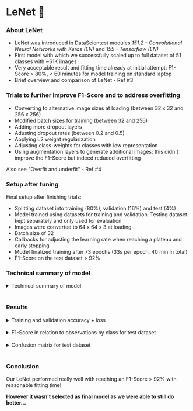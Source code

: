# LeNet 🍃
### About LeNet
- LeNet was introduced in DataScientest modules _151.2 - Convolutional Neural Networks with Keras (EN)_ and _155 - Tensorflow (EN)_
- First model with which we successfully scaled up to full dataset of 51 classes with ~61K images
- Very acceptable result and fitting time already at initial attempt: F1-Score > 80%, < 60 minutes for model training on standard laptop 
- Brief overview and comparison of LeNet - Ref #3

### Trials to further improve F1-Score and to address overfitting
- Converting to alternative image sizes at loading (between 32 x 32 and 256 x 256)
- Modified batch sizes for training (between 32 and 256)
- Adding more dropout layers
- Adusting dropout rates (between 0.2 and 0.5)
- Applying L2 weight regularization
- Adjusting class-weights for classes with low representation
- Using augmentation layers to generate additional images: this didn't improve the F1-Score but indeed reduced overfitting

Also see "Overfit and underfit" - Ref #4

### Setup after tuning
Final setup after finishing trials:
- Splitting dataset into training (80%), validation (16%) and test (4%)
- Model trained using datasets for training and validation. Testing dataset kept separately and only used for evaluation
- Images were converted to 64 x 64 x 3 at loading
- Batch size of 32
- Callbacks for adjusting the learning rate when reaching a plateau and early stopping
- Model finalized training after 73 epochs (33s per epoch, 40 min in total)
- F1-Score on the test dataset > 92%

### Technical summary of model
<details>
  <summary>Technical summary of model</summary>
  <div align="left">
  ![Technical summary of model](web/img/lenet_model.png)
  </div>
</details>
<br>

### Results
<details>
  <summary>Training and validation accuracy + loss</summary>
  <div align="left">
  ![Training and validation accuracy + loss](web/img/lenet_history.png)
  </div>
</details>
<br>
<details>
  <summary>F1-Score in relation to observations by class for test dataset</summary>
  <div align="left">
  ![F1-Score in relation to observations by class for test dataset](web/img/lenet_f1-score.png)
  </div>
</details>
<br>
<details>
  <summary>Confusion matrix for test dataset</summary>
  <div align="left">
  ![Confusion matrix for test dataset](web/img/lenet_cm.png)
  </div>
</details>
<br>

### Conclusion
Our LeNet performed really well with reaching an F1-Score > 92% with reasonable fitting time!

**However it wasn't selected as final model as we were able to still do better...**